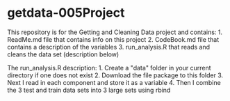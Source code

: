 getdata-005Project
==================

This repository is for the Getting and Cleaning Data project and contains:
      1. ReadMe.md file that contains info on this project
      2. CodeBook.md file that contains a description of the variables
      3. run_analysis.R that reads and cleans the data set (description below)

The run_analysis.R description:
      1. Create a "data" folder in your current directory if one does not exist
      2. Download the file package to this folder
      3. Next I read in each component and store it as a variable
      4. Then I combine the 3 test and train data sets into 3 large sets using rbind